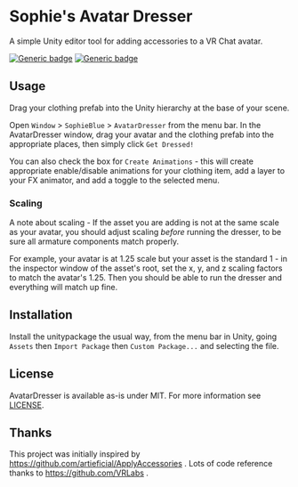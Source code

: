 Sophie's Avatar Dresser
=======================

A simple Unity editor tool for adding accessories to a VR Chat avatar.

[![Generic badge](https://img.shields.io/badge/Unity-2019.4.31f1-informational.svg)](https://unity3d.com/unity/whats-new/2019.4.31)
[![Generic badge](https://img.shields.io/badge/SDK-AvatarSDK3-informational.svg)](https://vrchat.com/home/download)

## Usage

Drag your clothing prefab into the Unity hierarchy at the base of your scene.

Open `Window` > `SophieBlue` > `AvatarDresser` from the menu bar.  In the
AvatarDresser window, drag your avatar and the clothing prefab into the
appropriate places, then simply click `Get Dressed!`

You can also check the box for `Create Animations` - this will create
appropriate enable/disable animations for your clothing item, add a layer to
your FX animator, and add a toggle to the selected menu.

### Scaling

A note about scaling - If the asset you are adding is not at the same scale as
your avatar, you should adjust scaling *before* running the dresser, to be sure
all armature components match properly.

For example, your avatar is at 1.25 scale but your asset is the standard 1 - in
the inspector window of the asset's root, set the x, y, and z scaling factors to
match the avatar's 1.25.  Then you should be able to run the dresser and
everything will match up fine.

## Installation

Install the unitypackage the usual way, from the menu bar in Unity, going
`Assets` then `Import Package` then `Custom Package...` and selecting the file.

## License

AvatarDresser is available as-is under MIT. For more information see [LICENSE](/LICENSE.txt).

## Thanks

This project was initially inspired by https://github.com/artieficial/ApplyAccessories .
Lots of code reference thanks to https://github.com/VRLabs .
